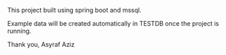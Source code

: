 This project built using spring boot and mssql. 

Example data will be created automatically in TESTDB once the project is running.

Thank you,
Asyraf Aziz

